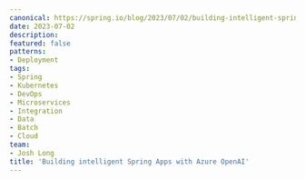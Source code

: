 ```yaml
---
canonical: https://spring.io/blog/2023/07/02/building-intelligent-spring-apps-with-azure-openai
date: 2023-07-02
description: 
featured: false
patterns:
- Deployment
tags:
- Spring
- Kubernetes
- DevOps
- Microservices
- Integration
- Data
- Batch
- Cloud
team:
- Josh Long
title: 'Building intelligent Spring Apps with Azure OpenAI'
---
```




